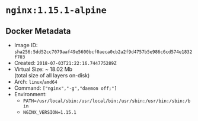 # `nginx:1.15.1-alpine`

## Docker Metadata

- Image ID: `sha256:5dd52cc7079aaf49e5600bcf0aeca0cb2a2f9d4757b5e986c6cd574e1832f703`
- Created: `2018-07-03T21:22:16.744775289Z`
- Virtual Size: ~ 18.02 Mb  
  (total size of all layers on-disk)
- Arch: `linux`/`amd64`
- Command: `["nginx","-g","daemon off;"]`
- Environment:
  - `PATH=/usr/local/sbin:/usr/local/bin:/usr/sbin:/usr/bin:/sbin:/bin`
  - `NGINX_VERSION=1.15.1`
